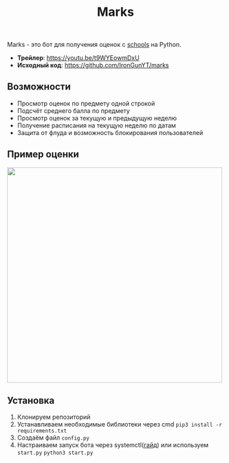 <h1 align="center">Marks</h1>
<br>

Marks - это бот для получения оценок с [schools](https://schools.by/) на Python.

 - **Трейлер**: https://youtu.be/t9WYEowmDxU
 - **Исходный код**: https://github.com/IronGunYT/marks

Возможности
----------------------
- Просмотр оценок по предмету одной строкой
- Подсчёт среднего балла по предмету
- Просмотр оценок за текущую и предыдущую неделю
- Получение расписания на текущую неделю по датам
- Защита от флуда и возможность блокирования пользователей

Пример оценки
----------------------
<img src="https://i.ibb.co/G5PPY79/2bc52a58be.png" height=500>

Установка
----------------------

 1. Клонируем репозиторий
 2. Устанавливаем необходимые библиотеки через cmd
`pip3 install -r requirements.txt`
 3. Создаём файл `config.py`
 4. Настраиваем запуск бота через systemctl([гайд](https://help.sprintbox.ru/perl-python-nodejs/python-telegram-bots#bot-launch)) или используем `start.py`
 `python3 start.py`
